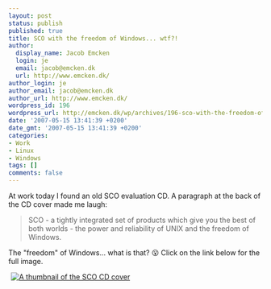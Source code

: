 ```yaml
---
layout: post
status: publish
published: true
title: SCO with the freedom of Windows... wtf?!
author:
  display_name: Jacob Emcken
  login: je
  email: jacob@emcken.dk
  url: http://www.emcken.dk/
author_login: je
author_email: jacob@emcken.dk
author_url: http://www.emcken.dk/
wordpress_id: 196
wordpress_url: http://emcken.dk/wp/archives/196-sco-with-the-freedom-of-windows-wtf.html
date: '2007-05-15 13:41:39 +0200'
date_gmt: '2007-05-15 13:41:39 +0200'
categories:
- Work
- Linux
- Windows
tags: []
comments: false
---
```

At work today I found an old SCO evaluation CD. A paragraph at the back of the CD cover made me laugh:

> SCO - a tightly integrated set of products which give you the best of both worlds - the power and reliability of UNIX and the freedom of Windows.

The "freedom" of Windows... what is that? 😮 Click on the link below for the full image.

<a href="/public/media/sco-windows.jpg" style="float: left;border: 0px;padding-left: 5px;padding-right: 5px"><img src="/public/media/sco-windows.thumb.jpg" alt="A thumbnail of the SCO CD cover" /></a>

